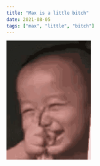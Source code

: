 ```yaml
---
title: "Max is a little bitch"
date: 2021-08-05
tags: ["max", "little", "bitch"]
---
```


![hehe.gif](/static/asset/hehe.gif)
